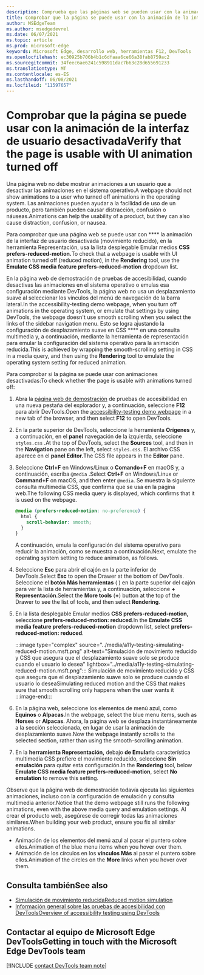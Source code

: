 ```yaml
---
description: Comprueba que las páginas web se pueden usar con la animación de la interfaz de usuario desactivada (movimiento reducido) con la característica multimedia Emular CSS prefiere la lista desplegable de movimiento reducido en la herramienta de representación.
title: Comprobar que la página se puede usar con la animación de la interfaz de usuario desactivada
author: MSEdgeTeam
ms.author: msedgedevrel
ms.date: 06/07/2021
ms.topic: article
ms.prod: microsoft-edge
keywords: Microsoft Edge, desarrollo web, herramientas F12, DevTools
ms.openlocfilehash: ec30925b706b4b1c6dfaaa6ce66a38fab8759ac2
ms.sourcegitcommit: 34feec6ae6241c598911dac7b63c28d655691233
ms.translationtype: MT
ms.contentlocale: es-ES
ms.lasthandoff: 06/08/2021
ms.locfileid: "11597657"
---
```

# <a name="verify-that-the-page-is-usable-with-ui-animation-turned-off"></a><span data-ttu-id="d6b4a-104">Comprobar que la página se puede usar con la animación de la interfaz de usuario desactivada</span><span class="sxs-lookup"><span data-stu-id="d6b4a-104">Verify that the page is usable with UI animation turned off</span></span>

<span data-ttu-id="d6b4a-105">Una página web no debe mostrar animaciones a un usuario que a desactivar las animaciones en el sistema operativo.</span><span class="sxs-lookup"><span data-stu-id="d6b4a-105">A webpage should not show animations to a user who turned off animations in the operating system.</span></span>  <span data-ttu-id="d6b4a-106">Las animaciones pueden ayudar a la facilidad de uso de un producto, pero también pueden causar distracción, confusión o náuseas.</span><span class="sxs-lookup"><span data-stu-id="d6b4a-106">Animations can help the usability of a product, but they can also cause distraction, confusion, or nausea.</span></span>

<span data-ttu-id="d6b4a-107">Para comprobar que una página web se puede usar con \*\*\*\* la animación de la interfaz de usuario desactivada (movimiento reducido), en la herramienta Representación, usa la lista desplegable Emular medios **CSS prefers-reduced-motion.**</span><span class="sxs-lookup"><span data-stu-id="d6b4a-107">To check that a webpage is usable with UI animation turned off (reduced motion), in the **Rendering** tool, use the **Emulate CSS media feature prefers-reduced-motion** dropdown list.</span></span>

<span data-ttu-id="d6b4a-108">En la página web de demostración de pruebas de accesibilidad, cuando desactivas las animaciones en el sistema operativo o emulas esa configuración mediante DevTools, la página web no usa un desplazamiento suave al seleccionar los vínculos del menú de navegación de la barra lateral.</span><span class="sxs-lookup"><span data-stu-id="d6b4a-108">In the accessibility-testing demo webpage, when you turn off animations in the operating system, or emulate that settings by using DevTools, the webpage doesn't use smooth scrolling when you select the links of the sidebar navigation menu.</span></span>  <span data-ttu-id="d6b4a-109">Esto se logra ajustando la configuración de desplazamiento suave en CSS \*\*\*\* en una consulta multimedia y, a continuación, mediante la herramienta de representación para emular la configuración del sistema operativo para la animación reducida.</span><span class="sxs-lookup"><span data-stu-id="d6b4a-109">This is achieved by wrapping the smooth-scrolling setting in CSS in a media query, and then using the **Rendering** tool to emulate the operating system setting for reduced animation.</span></span>

<span data-ttu-id="d6b4a-110">Para comprobar si la página se puede usar con animaciones desactivadas:</span><span class="sxs-lookup"><span data-stu-id="d6b4a-110">To check whether the page is usable with animations turned off:</span></span>

1.  <span data-ttu-id="d6b4a-111">Abra la [página web de demostración][DevToolsA11yErrorsDemopage] de pruebas de accesibilidad en una nueva pestaña del explorador y, a continuación, seleccione **F12** para abrir DevTools.</span><span class="sxs-lookup"><span data-stu-id="d6b4a-111">Open the [accessibility-testing demo webpage][DevToolsA11yErrorsDemopage] in a new tab of the browser, and then select **F12** to open DevTools.</span></span>

1.  <span data-ttu-id="d6b4a-112">En la parte superior de DevTools, seleccione la herramienta **Orígenes** y, a continuación, en el **panel** navegación de la izquierda, seleccione `styles.css` .</span><span class="sxs-lookup"><span data-stu-id="d6b4a-112">At the top of DevTools, select the **Sources** tool, and then in the **Navigation** pane on the left, select `styles.css`.</span></span>  <span data-ttu-id="d6b4a-113">El archivo CSS aparece en el **panel Editor.**</span><span class="sxs-lookup"><span data-stu-id="d6b4a-113">The CSS file appears in the **Editor** pane.</span></span>

1.  <span data-ttu-id="d6b4a-114">Seleccione **Ctrl+F** en Windows/Linux o **Comando+F** en macOS y, a continuación, escriba `@media` .</span><span class="sxs-lookup"><span data-stu-id="d6b4a-114">Select **Ctrl+F** on Windows/Linux or **Command+F** on macOS, and then enter `@media`.</span></span>  <span data-ttu-id="d6b4a-115">Se muestra la siguiente consulta multimedia CSS, que confirma que se usa en la página web.</span><span class="sxs-lookup"><span data-stu-id="d6b4a-115">The following CSS media query is displayed, which confirms that it is used on the webpage.</span></span>

    ```css
    @media (prefers-reduced-motion: no-preference) {
      html {
        scroll-behavior: smooth;
      }
    }
    ```

    <span data-ttu-id="d6b4a-116">A continuación, emula la configuración del sistema operativo para reducir la animación, como se muestra a continuación.</span><span class="sxs-lookup"><span data-stu-id="d6b4a-116">Next, emulate the operating system setting to reduce animation, as follows.</span></span>

1.  <span data-ttu-id="d6b4a-117">Seleccione **Esc** para abrir el cajón en la parte inferior de DevTools.</span><span class="sxs-lookup"><span data-stu-id="d6b4a-117">Select **Esc** to open the Drawer at the bottom of DevTools.</span></span>  <span data-ttu-id="d6b4a-118">Seleccione el **botón Más herramientas** ( ) en la parte superior del cajón para ver la lista de herramientas y, a continuación, seleccione **+** **Representación**.</span><span class="sxs-lookup"><span data-stu-id="d6b4a-118">Select the **More tools** (**+**) button at the top of the Drawer to see the list of tools, and then select **Rendering**.</span></span>  

1.  <span data-ttu-id="d6b4a-119">En la lista desplegable Emular medios **CSS prefers-reduced-motion,** seleccione **prefers-reduced-motion: reduced**.</span><span class="sxs-lookup"><span data-stu-id="d6b4a-119">In the **Emulate CSS media feature prefers-reduced-motion** dropdown list, select **prefers-reduced-motion: reduced**.</span></span>

    :::image type="complex" source="../media/a11y-testing-simulating-reduced-motion.msft.png" alt-text="Simulación de movimiento reducido y CSS que asegura que el desplazamiento suave solo se produce cuando el usuario lo desea" lightbox="../media/a11y-testing-simulating-reduced-motion.msft.png":::
        <span data-ttu-id="d6b4a-121">Simulación de movimiento reducido y CSS que asegura que el desplazamiento suave solo se produce cuando el usuario lo desea</span><span class="sxs-lookup"><span data-stu-id="d6b4a-121">Simulating reduced motion and the CSS that makes sure that smooth scrolling only happens when the user wants it</span></span>
    :::image-end:::

1.  <span data-ttu-id="d6b4a-122">En la página web, seleccione los elementos de menú azul, como **Equinos** o **Alpacas**.</span><span class="sxs-lookup"><span data-stu-id="d6b4a-122">In the webpage, select the blue menu items, such as **Horses** or **Alpacas**.</span></span>  <span data-ttu-id="d6b4a-123">Ahora, la página web se desplaza instantáneamente a la sección seleccionada, en lugar de usar la animación de desplazamiento suave.</span><span class="sxs-lookup"><span data-stu-id="d6b4a-123">Now the webpage instantly scrolls to the selected section, rather than using the smooth-scrolling animation.</span></span>

1.  <span data-ttu-id="d6b4a-124">En la **herramienta Representación,** debajo **de Emular**la característica multimedia CSS prefiere el movimiento reducido, seleccione **Sin emulación** para quitar esta configuración.</span><span class="sxs-lookup"><span data-stu-id="d6b4a-124">In the **Rendering** tool, below **Emulate CSS media feature prefers-reduced-motion**, select **No emulation** to remove this setting.</span></span>
   
<span data-ttu-id="d6b4a-125">Observe que la página web de demostración todavía ejecuta las siguientes animaciones, incluso con la configuración de emulación y consulta multimedia anterior.</span><span class="sxs-lookup"><span data-stu-id="d6b4a-125">Notice that the demo webpage still runs the following animations, even with the above media query and emulation settings.</span></span> <span data-ttu-id="d6b4a-126">Al crear el producto web, asegúrese de corregir todas las animaciones similares.</span><span class="sxs-lookup"><span data-stu-id="d6b4a-126">When building your web product, ensure you fix all similar animations.</span></span>  
*  <span data-ttu-id="d6b4a-127">Animación de los elementos del menú azul al pasar el puntero sobre ellos.</span><span class="sxs-lookup"><span data-stu-id="d6b4a-127">Animation of the blue menu items when you hover over them.</span></span>
*  <span data-ttu-id="d6b4a-128">Animación de los círculos en los **vínculos Más** al pasar el puntero sobre ellos.</span><span class="sxs-lookup"><span data-stu-id="d6b4a-128">Animation of the circles on the **More** links when you hover over them.</span></span>



## <a name="see-also"></a><span data-ttu-id="d6b4a-129">Consulta también</span><span class="sxs-lookup"><span data-stu-id="d6b4a-129">See also</span></span>

*  [<span data-ttu-id="d6b4a-130">Simulación de movimiento reducida</span><span class="sxs-lookup"><span data-stu-id="d6b4a-130">Reduced motion simulation</span></span>](reduced-motion-simulation.md)
*  [<span data-ttu-id="d6b4a-131">Información general sobre las pruebas de accesibilidad con DevTools</span><span class="sxs-lookup"><span data-stu-id="d6b4a-131">Overview of accessibility testing using DevTools</span></span>](accessibility-testing-in-devtools.md)


## <a name="getting-in-touch-with-the-microsoft-edge-devtools-team"></a><span data-ttu-id="d6b4a-132">Contactar al equipo de Microsoft Edge DevTools</span><span class="sxs-lookup"><span data-stu-id="d6b4a-132">Getting in touch with the Microsoft Edge DevTools team</span></span>  

[!INCLUDE [contact DevTools team note](../includes/contact-devtools-team-note.md)]  


<!-- links -->
[DevToolsA11yErrorsDemopage]: https://microsoftedge.github.io/DevToolsSamples/a11y-testing/page-with-errors.html "Página web de demostración de pruebas de accesibilidad | GitHub"
